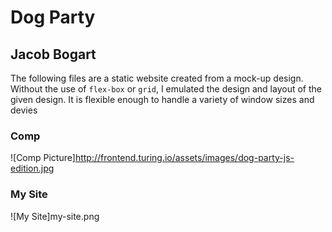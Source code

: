 # Dog Party
## Jacob Bogart

The following files are a static website created from a mock-up design. Without the use of `flex-box` or `grid`, I emulated the design and layout of the given design. It is flexible enough to handle a variety of window sizes and devies

### Comp

![Comp Picture]http://frontend.turing.io/assets/images/dog-party-js-edition.jpg

### My Site
![My Site]my-site.png
